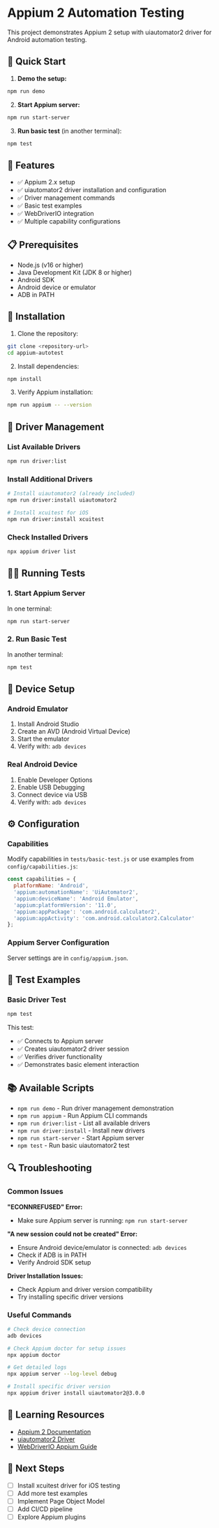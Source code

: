 # Appium 2 Automation Testing

This project demonstrates Appium 2 setup with uiautomator2 driver for Android automation testing.

## 🚀 Quick Start

1. **Demo the setup:**
```bash
npm run demo
```

2. **Start Appium server:**
```bash
npm run start-server
```

3. **Run basic test** (in another terminal):
```bash
npm test
```

## 🚀 Features

- ✅ Appium 2.x setup
- ✅ uiautomator2 driver installation and configuration
- ✅ Driver management commands
- ✅ Basic test examples
- ✅ WebDriverIO integration
- ✅ Multiple capability configurations

## 📋 Prerequisites

- Node.js (v16 or higher)
- Java Development Kit (JDK 8 or higher)
- Android SDK
- Android device or emulator
- ADB in PATH

## 🔧 Installation

1. Clone the repository:
```bash
git clone <repository-url>
cd appium-autotest
```

2. Install dependencies:
```bash
npm install
```

3. Verify Appium installation:
```bash
npm run appium -- --version
```

## 🎯 Driver Management

### List Available Drivers
```bash
npm run driver:list
```

### Install Additional Drivers
```bash
# Install uiautomator2 (already included)
npm run driver:install uiautomator2

# Install xcuitest for iOS
npm run driver:install xcuitest
```

### Check Installed Drivers
```bash
npx appium driver list
```

## 🏃‍♂️ Running Tests

### 1. Start Appium Server
In one terminal:
```bash
npm run start-server
```

### 2. Run Basic Test
In another terminal:
```bash
npm test
```

## 📱 Device Setup

### Android Emulator
1. Install Android Studio
2. Create an AVD (Android Virtual Device)
3. Start the emulator
4. Verify with: `adb devices`

### Real Android Device
1. Enable Developer Options
2. Enable USB Debugging
3. Connect device via USB
4. Verify with: `adb devices`

## ⚙️ Configuration

### Capabilities
Modify capabilities in `tests/basic-test.js` or use examples from `config/capabilities.js`:

```javascript
const capabilities = {
  platformName: 'Android',
  'appium:automationName': 'UiAutomator2',
  'appium:deviceName': 'Android Emulator',
  'appium:platformVersion': '11.0',
  'appium:appPackage': 'com.android.calculator2',
  'appium:appActivity': 'com.android.calculator2.Calculator'
};
```

### Appium Server Configuration
Server settings are in `config/appium.json`.

## 🧪 Test Examples

### Basic Driver Test
```bash
npm test
```

This test:
- ✅ Connects to Appium server
- ✅ Creates uiautomator2 driver session
- ✅ Verifies driver functionality
- ✅ Demonstrates basic element interaction

## 📚 Available Scripts

- `npm run demo` - Run driver management demonstration
- `npm run appium` - Run Appium CLI commands
- `npm run driver:list` - List all available drivers
- `npm run driver:install` - Install new drivers
- `npm run start-server` - Start Appium server
- `npm test` - Run basic uiautomator2 test

## 🔍 Troubleshooting

### Common Issues

**"ECONNREFUSED" Error:**
- Make sure Appium server is running: `npm run start-server`

**"A new session could not be created" Error:**
- Ensure Android device/emulator is connected: `adb devices`
- Check if ADB is in PATH
- Verify Android SDK setup

**Driver Installation Issues:**
- Check Appium and driver version compatibility
- Try installing specific driver versions

### Useful Commands

```bash
# Check device connection
adb devices

# Check Appium doctor for setup issues
npx appium doctor

# Get detailed logs
npx appium server --log-level debug

# Install specific driver version
npx appium driver install uiautomator2@3.0.0
```

## 📖 Learning Resources

- [Appium 2 Documentation](https://appium.io/docs/en/2.1/)
- [uiautomator2 Driver](https://github.com/appium/appium-uiautomator2-driver)
- [WebDriverIO Appium Guide](https://webdriver.io/docs/appium/)

## 🎯 Next Steps

- [ ] Install xcuitest driver for iOS testing
- [ ] Add more test examples
- [ ] Implement Page Object Model
- [ ] Add CI/CD pipeline
- [ ] Explore Appium plugins